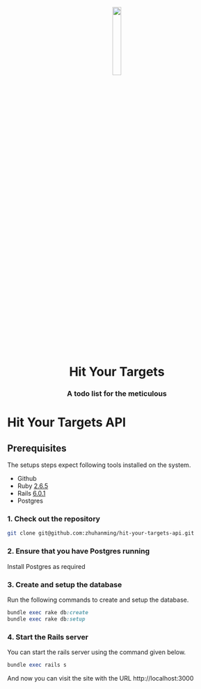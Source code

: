 <p align="center"><img width=20% src="https://github.com/zhuhanming/cvwo/blob/master/assets/logo.png" /></p>
<h1 align="center">Hit Your Targets</h1>
<h3 align="center">A todo list for the meticulous</h2>

# Hit Your Targets API

## Prerequisites

The setups steps expect following tools installed on the system.

- Github
- Ruby [2.6.5](https://github.com/zhuhanming/hit-your-targets-api/blob/master/.ruby-version#L1)
- Rails [6.0.1](https://github.com/zhuhanming/hit-your-targets-api/blob/master/Gemfile#L7)
- Postgres

### 1. Check out the repository

```bash
git clone git@github.com:zhuhanming/hit-your-targets-api.git
```

### 2. Ensure that you have Postgres running

Install Postgres as required

### 3. Create and setup the database

Run the following commands to create and setup the database.

```ruby
bundle exec rake db:create
bundle exec rake db:setup
```

### 4. Start the Rails server

You can start the rails server using the command given below.

```ruby
bundle exec rails s
```

And now you can visit the site with the URL http://localhost:3000
